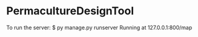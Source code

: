 # PermacultureDesignTool

To run the server: $ py manage.py runserver
Running at 127.0.0.1:800/map

